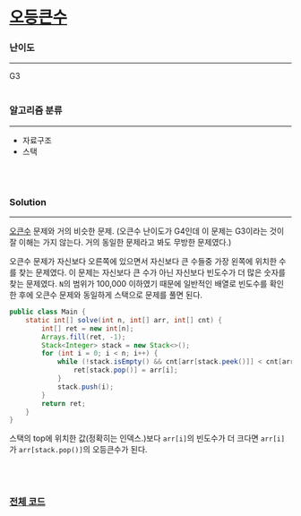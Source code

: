 # [오등큰수](https://www.acmicpc.net/problem/17299)

### 난이도

***
G3
<br><br>

### 알고리즘 분류

***

* 자료구조
* 스택

<br><br>

### Solution

***

[오큰수](https://github.com/Jungmin-Seo0527/Algorithm-Study/blob/main/solution/ds/BOJ17298_%EC%98%A4%ED%81%B0%EC%88%98.md)
문제와 거의 비슷한 문제. (오큰수 난이도가 G4인데 이 문제는 G3이라는 것이 잘 이해는 가지 않는다. 거의 동일한 문제라고 봐도 무방한 문제였다.)

오큰수 문제가 자신보다 오른쪽에 있으면서 자신보다 큰 수들중 가장 왼쪽에 위치한 수를 찾는 문제였다. 이 문제는 자신보다 큰 수가 아닌 자신보다 빈도수가 더 많은 숫자를 찾는 문제였다. `N`의 범위가 100,000
이하였기 때문에 일반적인 배열로 빈도수를 확인 한 후에 오큰수 문제와 동일하게 스택으로 문제를 풀면 된다.

```java
public class Main {
    static int[] solve(int n, int[] arr, int[] cnt) {
        int[] ret = new int[n];
        Arrays.fill(ret, -1);
        Stack<Integer> stack = new Stack<>();
        for (int i = 0; i < n; i++) {
            while (!stack.isEmpty() && cnt[arr[stack.peek()]] < cnt[arr[i]]) {
                ret[stack.pop()] = arr[i];
            }
            stack.push(i);
        }
        return ret;
    }
}
```

스택의 top에 위치한 값(정확히는 인덱스.)보다 `arr[i]`의 빈도수가 더 크다면 `arr[i]`가 `arr[stack.pop()]`의 오등큰수가 된다.

<br><br>

### [전체 코드](https://github.com/Jungmin-Seo0527/CodingTest/blob/main/src/ds/BOJ17299_오등큰수.java)
